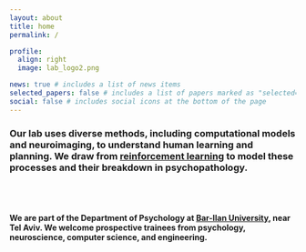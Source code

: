 ```yaml
---
layout: about
title: home
permalink: /

profile:
  align: right
  image: lab_logo2.png

news: true # includes a list of news items
selected_papers: false # includes a list of papers marked as "selected={true}"
social: false # includes social icons at the bottom of the page
---
```


### Our lab uses diverse methods, including **computational models** and **neuroimaging**, to understand human **learning** and **planning**. We draw from [reinforcement learning](http://incompleteideas.net/book/the-book-2nd.html) to model these processes and their breakdown in **psychopathology**.

<br/>
<br/>

#### We are part of the Department of Psychology at [Bar-Ilan University](https://psychology.biu.ac.il/en), near Tel Aviv. We welcome prospective trainees from psychology, neuroscience, computer science, and engineering.

<br/>
